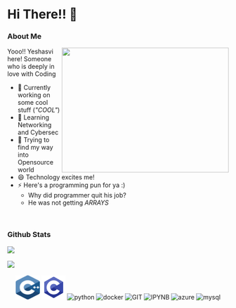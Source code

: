 # Hi There!! 👋

<!--
**yanonymous/yanonymous** is a ✨ _special_ ✨ repository because its `README.md` (this file) appears on your GitHub profile.

Here are some ideas to get you started:

- 🔭 I’m currently working on ...
- 🌱 I’m currently learning ...
- 👯 I’m looking to collaborate on ...
- 🤔 I’m looking for help with ...
- 💬 Ask me about ...
- 📫 How to reach me: ...
- 😄 Pronouns: ...
- ⚡ Fun fact: ...
-->

### About Me

<img align="right" width="380" height="284" src="https://user-images.githubusercontent.com/31380824/120925945-81fd9200-c6f8-11eb-9767-ba8d947512b5.jpg">

Yooo!! Yeshasvi here! Someone who is deeply in love with Coding

  * 🔭 Currently working on some cool stuff (_"COOL"_)
  * 🌱 Learning Networking and Cybersec 
  * 💬 Trying to find my way into Opensource world
  * 😄 Technology excites me!
  * ⚡ Here's a programming pun for ya :)
      * Why did programmer quit his job?
      * He was not getting _ARRAYS_


<br>

### Github Stats

![](https://github-readme-stats.vercel.app/api?username=yanonymous&theme=dark&show_icons=true)

![](https://github-readme-stats.vercel.app/api/top-langs/?username=yanonymous&theme=dark&layout=compact)

<p align="center">
      <img src="c.svg" alt="c" width="55" height="55"/>
      <img src="cpp.svg" alt="cpp" width="55" height="55">
      <img src="https://www.vectorlogo.zone/logos/python/python-icon.svg" alt="python" width="55" height="55"/>
      <img src="https://www.vectorlogo.zone/logos/docker/docker-icon.svg" alt="docker" width="85" height="70"/> 
      <img src="https://www.vectorlogo.zone/logos/git-scm/git-scm-icon.svg" alt="GIT" width="55" height="55"/> 
      <img src="https://www.vectorlogo.zone/logos/jupyter/jupyter-icon.svg" alt="IPYNB" width="55" height="55"/> 
      <img src="https://www.vectorlogo.zone/logos/microsoft_azure/microsoft_azure-icon.svg" alt="azure" width="55" height="55"/> 
      <img src="https://www.vectorlogo.zone/logos/mysql/mysql-ar21.svg" alt="mysql" width="110" height="75"/> 
</p>
